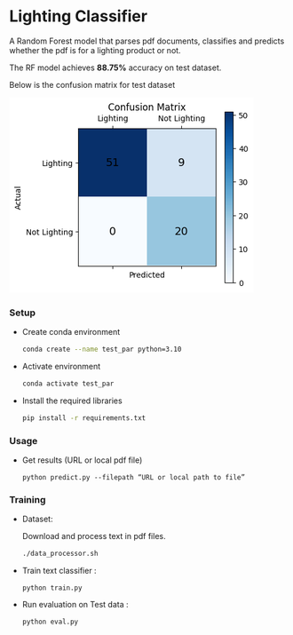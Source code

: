 # Lighting Classifier

A Random Forest model that parses pdf documents, classifies and predicts whether the pdf is for a lighting product or not.

The RF model achieves **88.75%** accuracy on test dataset.

Below is the confusion matrix for test dataset

![CM](test_confusion_matrix.png)

### Setup
- Create conda environment

    ```bash
    conda create --name test_par python=3.10
    ```

- Activate environment

    ```bash
    conda activate test_par
    ```

- Install the required libraries 

    ```bash
    pip install -r requirements.txt
    ```

### Usage
- Get results (URL or local pdf file)

     ```
     python predict.py --filepath “URL or local path to file” 
     ```

### Training

-  Dataset:

    Download and process text in pdf files.

    ```bash
    ./data_processor.sh
    ```

- Train text classifier :

    ```
    python train.py 
    ```

- Run evaluation on Test data : 

    ```
    python eval.py
    ```


